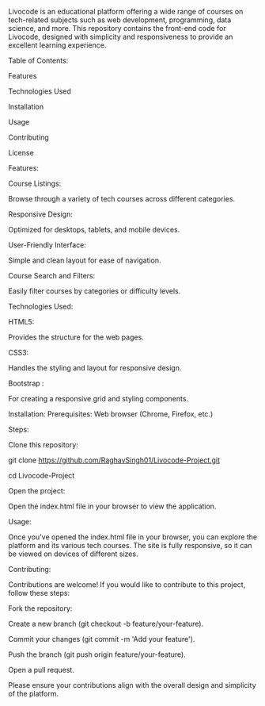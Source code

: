 
Livocode is an educational platform offering a wide range of courses on tech-related subjects such as web development, programming, data science, and more. 
This repository contains the front-end code for Livocode, designed with simplicity and responsiveness to provide an excellent learning experience.

Table of Contents:

Features

Technologies Used

Installation

Usage

Contributing

License

Features:

Course Listings:

Browse through a variety of tech courses across different categories.

Responsive Design:

Optimized for desktops, tablets, and mobile devices.

User-Friendly Interface: 

Simple and clean layout for ease of navigation.

Course Search and Filters:

Easily filter courses by categories or difficulty levels.


Technologies Used:

HTML5: 

Provides the structure for the web pages.

CSS3: 

Handles the styling and layout for responsive design.

Bootstrap :

For creating a responsive grid and styling components.


Installation:
Prerequisites:
Web browser (Chrome, Firefox, etc.)

Steps:

Clone this repository:

git clone https://github.com/RaghavSingh01/Livocode-Project.git

cd Livocode-Project

Open the project:

Open the index.html file in your browser to view the application.

Usage:

Once you've opened the index.html file in your browser, you can explore the platform and its various tech courses. The site is fully responsive, so it can be viewed on devices of different sizes.

Contributing:

Contributions are welcome! If you would like to contribute to this project, follow these steps:

Fork the repository:

Create a new branch (git checkout -b feature/your-feature).

Commit your changes (git commit -m 'Add your feature').

Push the branch (git push origin feature/your-feature).

Open a pull request.

Please ensure your contributions align with the overall design and simplicity of the platform.
